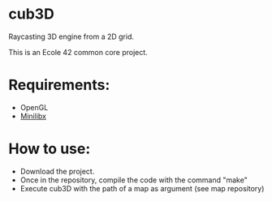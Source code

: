 # cub3D
Raycasting 3D engine from a 2D grid.

This is an Ecole 42 common core project.

# Requirements:
- OpenGL
- [Minilibx](https://github.com/42paris/minilibx-linux)

# How to use:
- Download the project.
- Once in the repository, compile the code with the command "make"
- Execute cub3D with the path of a map as argument (see map repository)

